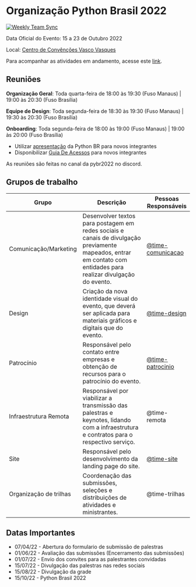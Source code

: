 # Organização Python Brasil 2022 

[![Weekly Team Sync](https://github.com/pythonbrasil/pybr2022-org/actions/workflows/ISSUE_CREATION_WORKFLOW.yml/badge.svg?branch=main)](https://github.com/pythonbrasil/pybr2022-org/actions/workflows/ISSUE_CREATION_WORKFLOW.yml)

Data Oficial do Evento: 15 a 23 de Outubro 2022

Local: [Centro de Convênções Vasco Vasques](https://www.google.com/maps/place/Centro+de+Conven%C3%A7%C3%B5es+do+Amazonas+-+Vasco+Vasques/@-3.0850963,-60.0276392,15z/data=!4m2!3m1!1s0x0:0x1c983a35228960c1?sa=X&ved=2ahUKEwiKppqJn-n1AhUbGLkGHTYODDIQ_BJ6BAgiEAU)

Para acompanhar as atividades em andamento, acesse este [link](https://github.com/orgs/pythonbrasil/projects/3). 

## Reuniões

**Organização Geral**: Toda quarta-feira de 18:00 às 19:30 (Fuso Manaus) | 19:00 às 20:30 (Fuso Brasília)

**Equipe de Design**: Toda segunda-feira de 18:30 às 19:30 (Fuso Manaus) | 19:30 às 20:30 (Fuso Brasília)

**Onboarding**: Toda segunda-feira de 18:00 às 19:00 (Fuso Manaus) | 19:00 às 20:00 (Fuso Brasília)
 - Utilizar [apresentação](https://drive.google.com/drive/folders/1dUAIcTa1p_rhW-2t4autlLPwImaB8Iit?usp=sharing) da Python BR para novos integrantes
 - Disponibilizar [Guia De Acessos](https://docs.google.com/document/d/1Byqh1HAAAhM0mjhMbBHr-mhXXABBx9tVqhGaz9Bp5cg/edit?usp=sharing) para novos integrantes

As reuniões são feitas no canal da pybr2022 no discord.

## Grupos de trabalho
| Grupo | Descrição | Pessoas Responsáveis |
|---|---|---|
| Comunicação/Marketing | Desenvolver textos para postagem em redes sociais e canais de divulgação previamente mapeados, entrar em contato com entidades para realizar divulgação do evento. | [@time-comunicacao](https://github.com/orgs/pythonbrasil/teams/time-comunicacao) |
| Design | Criação da nova identidade visual do evento, que deverá ser aplicada para materiais gráficos e digitais que do evento.| [@time-design](https://github.com/orgs/pythonbrasil/teams/time-design) | 
| Patrocínio | Responsável pelo contato entre empresas e obtenção de recursos para o patrocínio do evento.| [@time-patrocinio](https://github.com/orgs/pythonbrasil/teams/time-patrocinio) |
| Infraestrutura Remota | Responsável por viabilizar a transmissão das palestras e keynotes, lidando com a infraestrutura e contratos para o respectivo serviço. | @time-remota |
| Site | Responsável pelo desenvolvimento da landing page do site. | [@time-site](https://github.com/orgs/pythonbrasil/teams/time-site/members) |
| Organização de trilhas | Coordenação das submissões, seleções e distribuições de atividades e ministrantes. | @time-trilhas |

## Datas Importantes

- 07/04/22 - Abertura do formulario de submissão de palestras
- 01/06/22 - Avaliação das submissões (Encerramento das submissões)
- 01/07/22 - Envio dos convites para as palestrantes convidadas
- 15/07/22 - Divulgação das palestras nas redes sociais
- 15/08/22 - Divulgação da grade
- 15/10/22 - Python Brasil 2022
